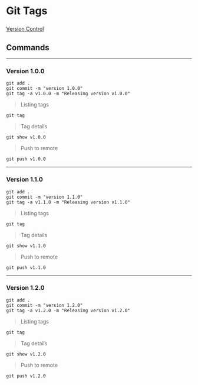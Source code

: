# Git Tags

###
[Version Control](https://dzone.com/articles/git-tags-version-control-made-easy)

## Commands

-----
### Version 1.0.0
``` 
git add .
git commit -m "version 1.0.0"
git tag -a v1.0.0 -m "Releasing version v1.0.0" 
```

> Listing tags
``` 
git tag
``` 
> Tag details
``` 
git show v1.0.0
``` 

> Push to remote
``` 
git push v1.0.0
``` 

-----
### Version 1.1.0

``` 
git add .
git commit -m "version 1.1.0"
git tag -a v1.1.0 -m "Releasing version v1.1.0" 
```

> Listing tags
``` 
git tag
``` 
> Tag details
``` 
git show v1.1.0
``` 
> Push to remote
``` 
git push v1.1.0
``` 

-----
### Version 1.2.0

``` 
git add .
git commit -m "version 1.2.0"
git tag -a v1.2.0 -m "Releasing version v1.2.0" 
```

> Listing tags
``` 
git tag
``` 
> Tag details
``` 
git show v1.2.0
``` 
> Push to remote
``` 
git push v1.2.0
``` 